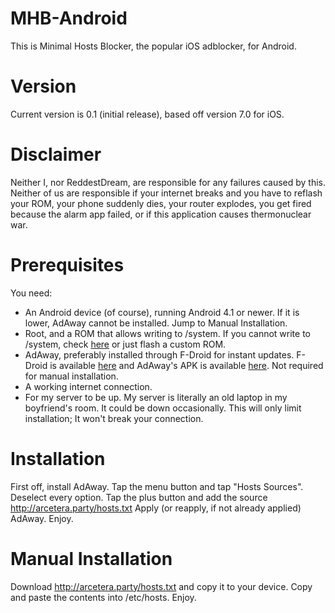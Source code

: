 # MHB-Android
This is Minimal Hosts Blocker, the popular iOS adblocker, for Android.

# Version
Current version is 0.1 (initial release), based off version 7.0 for iOS.

# Disclaimer
Neither I, nor ReddestDream, are responsible for any failures caused by this. Neither of us are responsible if your internet breaks and you have to reflash your ROM, your phone suddenly dies, your router explodes, you get fired because the alarm app failed, or if this application causes thermonuclear war.

# Prerequisites
You need:
* An Android device (of course), running Android 4.1 or newer. If it is lower, AdAway cannot be installed. Jump to Manual Installation.
* Root, and a ROM that allows writing to /system. If you cannot write to /system, check [here](http://forum.xda-developers.com/showthread.php?t=2327934) or just flash a custom ROM.
* AdAway, preferably installed through F-Droid for instant updates. F-Droid is available [here](http://f-droid.org) and AdAway's APK is available [here](https://f-droid.org/repository/browse/?fdid=org.adaway). Not required for manual installation.
* A working internet connection.
* For my server to be up. My server is literally an old laptop in my boyfriend's room. It could be down occasionally. This will only limit installation; It won't break your connection.

# Installation
First off, install AdAway.
Tap the menu button and tap "Hosts Sources". Deselect every option.
Tap the plus button and add the source http://arcetera.party/hosts.txt
Apply (or reapply, if not already applied) AdAway.
Enjoy.

# Manual Installation
Download http://arcetera.party/hosts.txt and copy it to your device.
Copy and paste the contents into /etc/hosts.
Enjoy.
